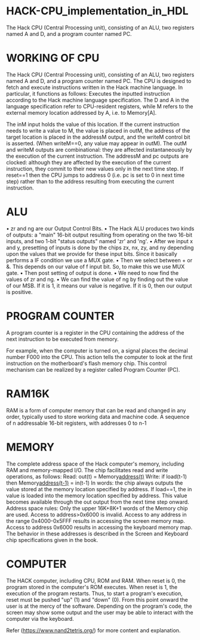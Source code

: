 # HACK-CPU_implementation_in_HDL
The Hack CPU (Central Processing unit), consisting of an ALU, two registers named A and D, and a program counter named PC.

# WORKING OF CPU
The Hack CPU (Central Processing unit), consisting of an ALU, two registers
named A and D, and a program counter named PC.
The CPU is designed to fetch and execute instructions written in the Hack
machine language. In particular, it functions as follows: Executes the inputted
instruction according to the Hack machine language specification.
The D and A in the language specification refer to CPU-resident registers,
while M refers to the external memory location addressed by A, i.e. to
Memory[A]. 

The inM input holds the value of this location.
If the current instruction needs to write a value to M, the value is placed in
outM, the address of the target location is placed in the addressM output, and
the writeM control bit is asserted. (When writeM==0, any value may appear
in outM). The outM and writeM outputs are combinational: they are affected
instantaneously by the execution of the current instruction.
The addressM and pc outputs are clocked: although they are affected by the
execution of the current instruction, they commit to their new values only in
the next time step. If reset==1 then the CPU jumps to address 0 (i.e. pc is set
to 0 in next time step) rather than to the address resulting from executing the
current instruction.

# ALU

• zr and ng are our Output Control Bits.
• The Hack ALU produces two kinds of outputs: a "main" 16-bit output resulting from
operating on the two 16-bit inputs, and two 1-bit "status outputs" named 'zr' and 'ng'.
• After we input x and y, presetting of inputs is done by the chips zx, nx, zy, and ny
depending upon the values that we provide for these input bits. Since it basically performs
a IF condition we use a MUX gate.
• Then we select between + or &. This depends on our value of f input bit. So, to make this
we use MUX gate.
• Then post setting of output is done.
• We need to now find the values of zr and ng.
• We can find the value of ng by finding out the value of our MSB. If it is 1, it means our
value is negative. If it is 0, then our output is positive.

# PROGRAM COUNTER

A program counter is a register in the CPU containing the address of the next instruction
to be executed from memory.

For example, when the computer is turned on, a signal places the decimal number F000
into the CPU. This action tells the computer to look at the first instruction on the
motherboard's flash memory chip.
This control mechanism can be realized by a register called Program Counter (PC).

# RAM16K

RAM is a form of computer memory that can be read and changed in any order, typically used to
store working data and machine code.
A sequence of n addressable 16-bit registers, with addresses 0 to n-1

# MEMORY

The complete address space of the Hack computer's memory, including RAM and memory-mapped I/O.
The chip facilitates read and write operations, as follows:
Read: out(t) = Memory[address(t)](t)
Write: if load(t-1) then Memory[address(t-1)](t) = in(t-1)
In words: the chip always outputs the value stored at the memory location specified by address. If load==1, the
in value is loaded into the memory location specified by address.
This value becomes available through the out output from the next time step onward.
Address space rules: Only the upper 16K+8K+1 words of the Memory chip are used.
Access to address>0x6000 is invalid. Access to any address in the range 0x4000-0x5FFF results in accessing
the screen memory map. Access to address 0x6000 results in accessing the keyboard memory map.
The behavior in these addresses is described in the Screen and Keyboard chip specifications given in the book.

# COMPUTER 

The HACK computer, including CPU, ROM and RAM. When reset is 0, the program stored in the
computer's ROM executes.
When reset is 1, the execution of the program restarts. Thus, to start a program's execution, reset must
be pushed "up" (1) and "down" (0). From this point onward the user is at the mercy of the software.
Depending on the program's code, the screen may show some output and the user may be able to
interact with the computer via the keyboard.

Refer (https://www.nand2tetris.org/) for more content and explanation.
